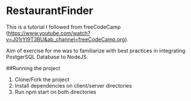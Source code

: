 # RestaurantFinder

This is a tutorial I followed from freeCodeCamp (https://www.youtube.com/watch?v=J01rYl9T3BU&ab_channel=freeCodeCamp.org).

Aim of exercise for me was to familiarize with best practices in integrating PostgerSQL Database to NodeJS.

##Running the project

1. Clone/Fork the project
2. Install dependencies on client/server directories
3. Run npm start on both directories
